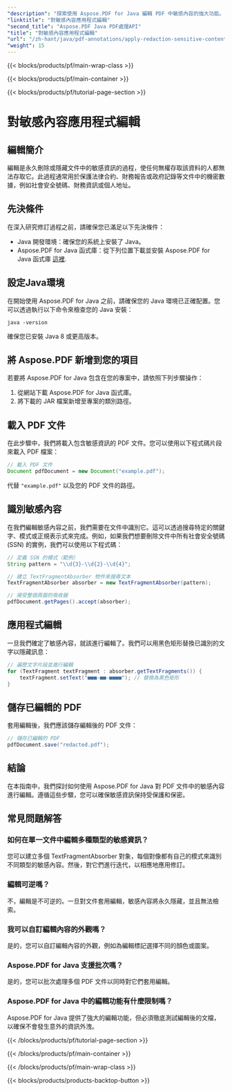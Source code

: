 ```yaml
---
"description": "探索使用 Aspose.PDF for Java 編輯 PDF 中敏感內容的強大功能。"
"linktitle": "對敏感內容應用程式編輯"
"second_title": "Aspose.PDF Java PDF處理API"
"title": "對敏感內容應用程式編輯"
"url": "/zh-hant/java/pdf-annotations/apply-redaction-sensitive-content/"
"weight": 15
---
```


{{< blocks/products/pf/main-wrap-class >}}

{{< blocks/products/pf/main-container >}}

{{< blocks/products/pf/tutorial-page-section >}}

# 對敏感內容應用程式編輯


## 編輯簡介

編輯是永久刪除或隱藏文件中的敏感資訊的過程，使任何無權存取該資料的人都無法存取它。此過程通常用於保護法律合約、財務報告或政府記錄等文件中的機密數據，例如社會安全號碼、財務資訊或個人地址。

## 先決條件

在深入研究修訂過程之前，請確保您已滿足以下先決條件：

- Java 開發環境：確保您的系統上安裝了 Java。
- Aspose.PDF for Java 函式庫：從下列位置下載並安裝 Aspose.PDF for Java 函式庫 [這裡](https://releases。aspose.com/pdf/java/).


## 設定Java環境

在開始使用 Aspose.PDF for Java 之前，請確保您的 Java 環境已正確配置。您可以透過執行以下命令來檢查您的 Java 安裝：

```java -version```

確保您已安裝 Java 8 或更高版本。

## 將 Aspose.PDF 新增到您的項目

若要將 Aspose.PDF for Java 包含在您的專案中，請依照下列步驟操作：

1. 從網站下載 Aspose.PDF for Java 函式庫。
2. 將下載的 JAR 檔案新增至專案的類別路徑。

## 載入 PDF 文件

在此步驟中，我們將載入包含敏感資訊的 PDF 文件。您可以使用以下程式碼片段來載入 PDF 檔案：

```java
// 載入 PDF 文件
Document pdfDocument = new Document("example.pdf");
```

代替 `"example.pdf"` 以及您的 PDF 文件的路徑。

## 識別敏感內容

在我們編輯敏感內容之前，我們需要在文件中識別它。這可以透過搜尋特定的關鍵字、模式或正規表示式來完成。例如，如果我們想要刪除文件中所有社會安全號碼 (SSN) 的實例，我們可以使用以下程式碼：

```java
// 定義 SSN 的模式（範例）
String pattern = "\\d{3}-\\d{2}-\\d{4}";

// 建立 TextFragmentAbsorber 物件來搜尋文本
TextFragmentAbsorber absorber = new TextFragmentAbsorber(pattern);

// 接受整個頁面的吸收器
pdfDocument.getPages().accept(absorber);
```

## 應用程式編輯

一旦我們確定了敏感內容，就該進行編輯了。我們可以用黑色矩形替換已識別的文字以隱藏訊息：

```java
// 遍歷文字片段並進行編輯
for (TextFragment textFragment : absorber.getTextFragments()) {
    textFragment.setText("■■■-■■-■■■■"); // 替換為黑色矩形
}
```

## 儲存已編輯的 PDF

套用編輯後，我們應該儲存編輯後的 PDF 文件：

```java
// 儲存已編輯的 PDF
pdfDocument.save("redacted.pdf");
```

## 結論

在本指南中，我們探討如何使用 Aspose.PDF for Java 對 PDF 文件中的敏感內容進行編輯。遵循這些步驟，您可以確保敏感資訊保持受保護和保密。

## 常見問題解答

### 如何在單一文件中編輯多種類型的敏感資訊？

您可以建立多個 TextFragmentAbsorber 對象，每個對像都有自己的模式來識別不同類型的敏感內容。然後，對它們進行迭代，以相應地應用修訂。

### 編輯可逆嗎？

不，編輯是不可逆的。一旦對文件套用編輯，敏感內容將永久隱藏，並且無法檢索。

### 我可以自訂編輯內容的外觀嗎？

是的，您可以自訂編輯內容的外觀，例如為編輯標記選擇不同的顏色或圖案。

### Aspose.PDF for Java 支援批次嗎？

是的，您可以批次處理多個 PDF 文件以同時對它們套用編輯。

### Aspose.PDF for Java 中的編輯功能有什麼限制嗎？

Aspose.PDF for Java 提供了強大的編輯功能，但必須徹底測試編輯後的文檔，以確保不會發生意外的資訊外洩。

{{< /blocks/products/pf/tutorial-page-section >}}

{{< /blocks/products/pf/main-container >}}

{{< /blocks/products/pf/main-wrap-class >}}

{{< blocks/products/products-backtop-button >}}